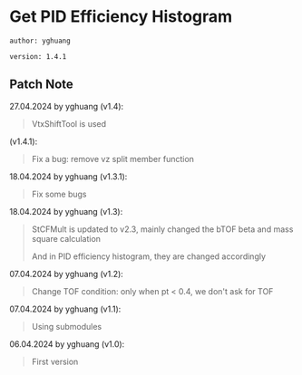 # Get PID Efficiency Histogram

`author: yghuang`

`version: 1.4.1`

## Patch Note

27.04.2024 by yghuang (v1.4):

> VtxShiftTool is used

(v1.4.1):

> Fix a bug: remove vz split member function

18.04.2024 by yghuang (v1.3.1):

> Fix some bugs

18.04.2024 by yghuang (v1.3):

> StCFMult is updated to v2.3, mainly changed the bTOF beta and mass square calculation
>
> And in PID efficiency histogram, they are changed accordingly

07.04.2024 by yghuang (v1.2):

> Change TOF condition: only when pt < 0.4, we don't ask for TOF

07.04.2024 by yghuang (v1.1):

> Using submodules

06.04.2024 by yghuang (v1.0):

> First version

